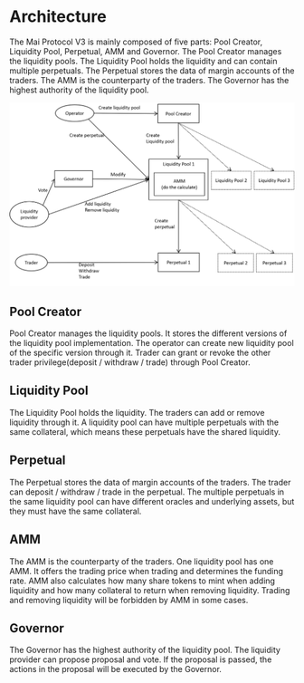 # Architecture

The Mai Protocol V3 is mainly composed of five parts: Pool Creator, Liquidity Pool, Perpetual, AMM and Governor. The Pool Creator manages the liquidity pools. The Liquidity Pool holds the liquidity and can contain multiple perpetuals. The Perpetual stores the data of margin accounts of the traders. The AMM is the counterparty of the traders. The Governor has the highest authority of the liquidity pool.

![mai3-arch](asset/mai3-arch.png)

## Pool Creator

Pool Creator manages the liquidity pools. It stores the different versions of the liquidity pool implementation. The operator can create new liquidity pool of the specific version through it. Trader can grant or revoke the other trader privilege(deposit / withdraw / trade) through Pool Creator.

## Liquidity Pool

The Liquidity Pool holds the liquidity. The traders can add or remove liquidity through it. A liquidity pool can have multiple perpetuals with the same collateral, which means these perpetuals have the shared liquidity.

## Perpetual

The Perpetual stores the data of margin accounts of the traders. The trader can deposit / withdraw / trade in the perpetual. The multiple perpetuals in the same liquidity pool can have different oracles and underlying assets, but they must have the same collateral.

## AMM

The AMM is the counterparty of the traders. One liquidity pool has one AMM. It offers the trading price when trading and determines the funding rate. AMM also calculates how many share tokens to mint when adding liquidity and how many collateral to return when removing liquidity. Trading and removing liquidity will be forbidden by AMM in some cases.

## Governor

The Governor has the highest authority of the liquidity pool. The liquidity provider can propose proposal and vote. If the proposal is passed, the actions in the proposal will be executed by the Governor.